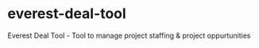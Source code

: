 # everest-deal-tool
Everest Deal Tool - Tool to manage project staffing &amp; project oppurtunities
